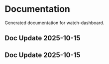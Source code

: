 # Documentation

Generated documentation for watch-dashboard.

## Doc Update 2025-10-15

## Doc Update 2025-10-15
